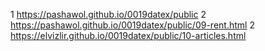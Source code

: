 1	https://pashawol.github.io/0019datex/public
2 	https://pashawol.github.io/0019datex/public/09-rent.html
2 	https://elvizlir.github.io/0019datex/public/10-articles.html